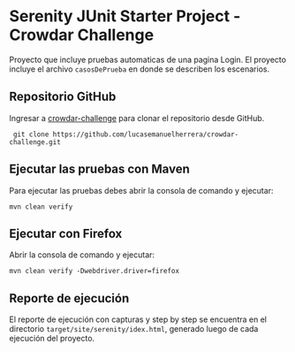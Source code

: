 # Serenity JUnit Starter Project - Crowdar Challenge

Proyecto que incluye pruebas automaticas de una pagina Login. 
El proyecto incluye el archivo `casosDePrueba` en donde se describen los escenarios.

## Repositorio GitHub

Ingresar a [crowdar-challenge](https://github.com/lucasemanuelherrera/crowdar-challenge) para clonar el repositorio desde GitHub. 

     git clone https://github.com/lucasemanuelherrera/crowdar-challenge.git
## Ejecutar las pruebas con Maven

Para ejecutar las pruebas debes abrir la consola de comando y ejecutar:

    mvn clean verify

## Ejecutar con Firefox 

Abrir la consola de comando y ejecutar:

    mvn clean verify -Dwebdriver.driver=firefox 

## Reporte de ejecución

El reporte de ejecución con capturas y step by step se encuentra en el directorio `target/site/serenity/idex.html`, generado luego de cada ejecución del proyecto.
